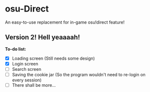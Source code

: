 # osu-Direct

An easy-to-use replacement for in-game osu!direct feature!

## Version 2! Hell yeaaaah!

**To-do list:**
- [X] Loading screen (Still needs some design)
- [X] Login screen
- [ ] Search screen
- [ ] Saving the cookie jar (So the program wouldn't need to re-login on every session)
- [ ] There shall be more...